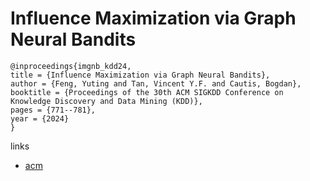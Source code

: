 # Influence Maximization via Graph Neural Bandits

```
@inproceedings{imgnb_kdd24,
title = {Influence Maximization via Graph Neural Bandits},
author = {Feng, Yuting and Tan, Vincent Y.F. and Cautis, Bogdan},
booktitle = {Proceedings of the 30th ACM SIGKDD Conference on Knowledge Discovery and Data Mining (KDD)},
pages = {771--781},
year = {2024}
}
```

links
- [acm](https://dl.acm.org/doi/10.1145/3637528.3671983)
